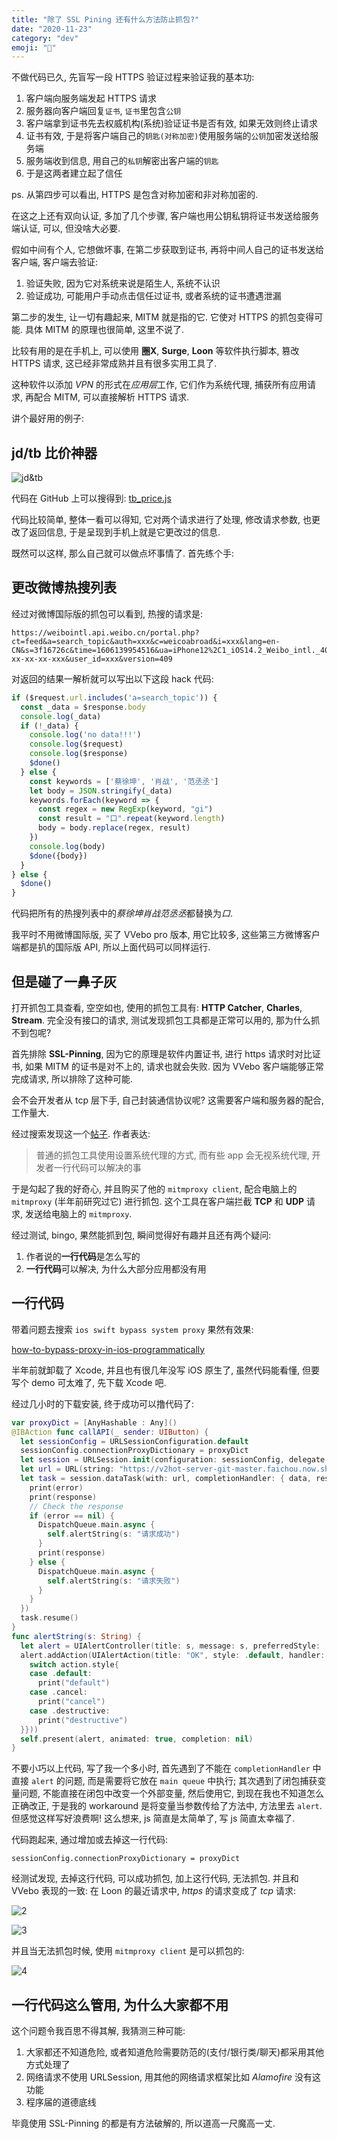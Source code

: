 ```yaml
---
title: "除了 SSL Pining 还有什么方法防止抓包?"
date: "2020-11-23"
category: "dev"
emoji: "📱"
---
```


不做代码已久, 先盲写一段 HTTPS 验证过程来验证我的基本功:

1. 客户端向服务端发起 HTTPS 请求
2. 服务器向客户端回复`证书`, `证书`里包含`公钥`
3. 客户端拿到证书先去权威机构(系统)验证证书是否有效, 如果无效则终止请求
4. 证书有效, 于是将客户端自己的`钥匙(对称加密)`使用服务端的`公钥`加密发送给服务端
5. 服务端收到信息, 用自己的`私钥`解密出客户端的`钥匙`
6. 于是这两者建立起了信任


ps. 从第四步可以看出, HTTPS 是包含对称加密和非对称加密的.


在这之上还有双向认证, 多加了几个步骤, 客户端也用公钥私钥将证书发送给服务端认证, 可以, 但没啥大必要.

假如中间有个人, 它想做坏事, 在第二步获取到证书, 再将中间人自己的证书发送给客户端, 客户端去验证:

1. 验证失败, 因为它对系统来说是陌生人, 系统不认识
2. 验证成功, 可能用户手动点击信任过证书, 或者系统的证书遭遇泄漏

第二步的发生, 让一切有趣起来, MITM 就是指的它. 它使对 HTTPS 的抓包变得可能. 具体 MITM 的原理也很简单, 这里不说了.

比较有用的是在手机上, 可以使用 **圈X**, **Surge**, **Loon** 等软件执行脚本, 篡改 HTTPS 请求, 这已经非常成熟并且有很多实用工具了.

这种软件以添加 *VPN* 的形式在*应用层*工作, 它们作为系统代理, 捕获所有应用请求, 再配合 MITM, 可以直接解析 HTTPS 请求.

讲个最好用的例子:

## jd/tb 比价神器

![jd&tb](1.png)

代码在 GitHub 上可以搜得到: [tb_price.js](https://raw.githubusercontent.com/yichahucha/surge/master/tb_price.js)

代码比较简单, 整体一看可以得知, 它对两个请求进行了处理, 修改请求参数, 也更改了返回信息, 于是呈现到手机上就是它更改过的信息.

既然可以这样, 那么自己就可以做点坏事情了. 首先练个手:

## 更改微博热搜列表

经过对微博国际版的抓包可以看到, 热搜的请求是:

```
https://weibointl.api.weibo.cn/portal.php?ct=feed&a=search_topic&auth=xxx&c=weicoabroad&i=xxx&lang=en-CN&s=3f16726c&time=1606139954516&ua=iPhone12%2C1_iOS14.2_Weibo_intl._409_wifi&udid=xx-xx-xx-xx-xxx&user_id=xxx&version=409
```

对返回的结果一解析就可以写出以下这段 hack 代码:

```javascript
if ($request.url.includes('a=search_topic')) {
  const _data = $response.body
  console.log(_data)
  if (!_data) {
    console.log('no data!!!')
    console.log($request)
    console.log($response)
    $done()
  } else {
    const keywords = ['蔡徐坤', '肖战', '范丞丞']
    let body = JSON.stringify(_data)
    keywords.forEach(keyword => {
      const regex = new RegExp(keyword, "gi")
      const result = "口".repeat(keyword.length)
      body = body.replace(regex, result)
    })
    console.log(body)
    $done({body})
  }
} else {
  $done()
}
```

代码把所有的热搜列表中的*蔡徐坤肖战范丞丞*都替换为*口*.

我平时不用微博国际版, 买了 VVebo pro 版本, 用它比较多, 这些第三方微博客户端都是扒的国际版 API, 所以上面代码可以同样运行.

## 但是碰了一鼻子灰

打开抓包工具查看, 空空如也, 使用的抓包工具有: **HTTP Catcher**, **Charles**, **Stream**. 完全没有接口的请求, 测试发现抓包工具都是正常可以用的, 那为什么抓不到包呢?

首先排除 **SSL-Pinning**, 因为它的原理是软件内置证书, 进行 https 请求时对比证书, 如果 MITM 的证书是对不上的, 请求也就会失败. 因为 VVebo 客户端能够正常完成请求, 所以排除了这种可能.

会不会开发者从 tcp 层下手, 自己封装通信协议呢? 这需要客户端和服务器的配合, 工作量大.

经过搜索发现这一个[帖子](https://www.v2ex.com/t/715477#reply48). 作者表达:

> 普通的抓包工具使用设置系统代理的方式, 而有些 app 会无视系统代理, 开发者一行代码可以解决的事

于是勾起了我的好奇心, 并且购买了他的 `mitmproxy client`, 配合电脑上的 `mitmproxy` (半年前研究过它) 进行抓包. 这个工具在客户端拦截 **TCP** 和 **UDP** 请求, 发送给电脑上的 `mitmproxy`.

经过测试, bingo, 果然能抓到包, 瞬间觉得好有趣并且还有两个疑问:

1. 作者说的**一行代码**是怎么写的
2. **一行代码**可以解决, 为什么大部分应用都没有用

## 一行代码

带着问题去搜索 `ios swift bypass system proxy` 果然有效果:

[how-to-bypass-proxy-in-ios-programmatically](https://stackoverflow.com/questions/28061353/how-to-bypass-proxy-in-ios-programmatically/48261195)

半年前就卸载了 Xcode, 并且也有很几年没写 iOS 原生了, 虽然代码能看懂, 但要写个 demo 可太难了, 先下载 Xcode 吧.

经过几小时的下载安装, 终于成功可以撸代码了:

```swift
var proxyDict = [AnyHashable : Any]()
@IBAction func callAPI(_ sender: UIButton) {
  let sessionConfig = URLSessionConfiguration.default
  sessionConfig.connectionProxyDictionary = proxyDict
  let session = URLSession.init(configuration: sessionConfig, delegate: nil, delegateQueue: OperationQueue.current)
  let url = URL(string: "https://v2hot-server-git-master.faichou.now.sh/v2hot")!
  let task = session.dataTask(with: url, completionHandler: { data, response, error in
    print(error)
    print(response)
    // Check the response
    if (error == nil) {
      DispatchQueue.main.async {
        self.alertString(s: "请求成功")
      }
      print(response)
    } else {
      DispatchQueue.main.async {
        self.alertString(s: "请求失败")
      }
    }
  })
  task.resume()
}
func alertString(s: String) {
  let alert = UIAlertController(title: s, message: s, preferredStyle: .alert)
  alert.addAction(UIAlertAction(title: "OK", style: .default, handler: { action in
    switch action.style{
    case .default:
      print("default")
    case .cancel:
      print("cancel")
    case .destructive:
      print("destructive")
  }}))
  self.present(alert, animated: true, completion: nil)
}
```

不要小巧以上代码, 写了我一个多小时, 首先遇到了不能在 `completionHandler` 中直接 `alert` 的问题, 而是需要将它放在 `main queue` 中执行; 其次遇到了闭包捕获变量问题, 不能直接在闭包中改变一个外部变量, 然后使用它, 到现在我也不知道怎么正确改正, 于是我的 workaround 是将变量当参数传给了方法中, 方法里去 `alert`. 但感觉这样写好浪费啊! 这么想来, js 简直是太简单了, 写 js 简直太幸福了.

代码跑起来, 通过增加或去掉这一行代码:

```
sessionConfig.connectionProxyDictionary = proxyDict
```

经测试发现, 去掉这行代码, 可以成功抓包, 加上这行代码, 无法抓包. 并且和 VVebo 表现的一致: 在 Loon 的最近请求中, *https* 的请求变成了 *tcp* 请求:

![2](2.jpg)

![3](3.jpg)

并且当无法抓包时候, 使用 `mitmproxy client` 是可以抓包的:

![4](4.jpg)

## 一行代码这么管用, 为什么大家都不用

这个问题令我百思不得其解, 我猜测三种可能:

1. 大家都还不知道危险, 或者知道危险需要防范的(支付/银行类/聊天)都采用其他方式处理了
2. 网络请求不使用 URLSession, 用其他的网络请求框架比如 *Alamofire* 没有这功能
3. 程序届的道德底线

毕竟使用 SSL-Pinning 的都是有方法破解的, 所以道高一尺魔高一丈.
